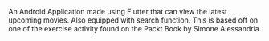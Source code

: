 An Android Application made using Flutter that can view the latest upcoming movies. Also equipped with search function. This is based off on one of the exercise activity found on the Packt Book by Simone Alessandria.